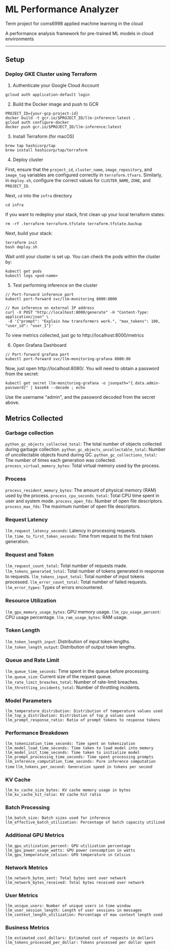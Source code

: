 # ML Performance Analyzer

Term project for coms6998 applied machine learning in the cloud

A performance analysis framework for pre-trained ML models in cloud environments

---

## Setup

### Deploy GKE Cluster using Terraform

1. Authenticate your Google Cloud Account

```
gcloud auth application-default login
```

2. Build the Docker image and push to GCR

```
PROJECT_ID={your-gcp-project-id}
docker build -t gcr.io/$PROJECT_ID/llm-inference:latest .
gcloud auth configure-docker
docker push gcr.io/$PROJECT_ID/llm-inference:latest
```

3. Install Terraform (for macOS)

```
brew tap hashicorp/tap
brew install hashicorp/tap/terraform
```

4. Deploy cluster

First, ensure that the `project_id`, `cluster_name`, `image_repository`, and `image_tag` variables are configured correctly in `terraform.tfvars`. Similarly, in `deploy.sh`, configure the correct values for `CLUSTER_NAME`, `ZONE`, and `PROJECT_ID`.

Next, `cd` into the `infra` directory

```
cd infra
```

If you want to redeploy your stack, first clean up your local terraform states:

```
rm -rf .terraform terraform.tfstate terraform.tfstate.backup
```

Next, build your stack:

```
terraform init
bash deploy.sh
```

Wait until your cluster is set up. You can check the pods within the cluster by:

```
kubectl get pods
kubectl logs <pod-name>
```

5. Test performing inference on the cluster

```
// Port-forward inference port
kubectl port-forward svc/llm-monitoring 8000:8000

// Run inference on external IP address
curl -X POST "http://localhost:8000/generate" -H "Content-Type: application/json" \
 -d '{"prompt": "Explain how transformers work.", "max_tokens": 100, "user_id": "user_1"}'
```

To view metrics collected, just go to http://localhost:8000/metrics

6. Open Grafana Dashboard

```
// Port-forward grafana port
kubectl port-forward svc/llm-monitoring-grafana 8080:80
```

Now, just open http://localhost:8080/. You will need to obtain a password from the secret:

```
kubectl get secret llm-monitoring-grafana -o jsonpath="{.data.admin-password}" | base64 --decode ; echo
```

Use the username "admin", and the password decoded from the secret above.

## Metrics Collected


### Garbage collection

`python_gc_objects_collected_total`: The total number of objects collected during garbage collection.
`python_gc_objects_uncollectable_total`: Number of uncollectable objects found during GC.
`python_gc_collections_total`: The number of times each generation was collected.
`process_virtual_memory_bytes`: Total virtual memory used by the process.

### Process

`process_resident_memory_bytes`: The amount of physical memory (RAM) used by the process.
`process_cpu_seconds_total`: Total CPU time spent in user and system mode.
`process_open_fds`: Number of open file descriptors.
`process_max_fds`: The maximum number of open file descriptors.

### Request Latency

`llm_request_latency_seconds`: Latency in processing requests.
`llm_time_to_first_token_seconds`: Time from request to the first token generation.

### Request and Token

`llm_request_count_total`: Total number of requests made.
`llm_tokens_generated_total`: Total number of tokens generated in response to requests.
`llm_tokens_input_total`: Total number of input tokens processed.
`llm_error_count_total`: Total number of failed requests.
`llm_error_types`: Types of errors encountered.

### Resource Utilization

`llm_gpu_memory_usage_bytes`: GPU memory usage.
`llm_cpu_usage_percent`: CPU usage percentage.
`llm_ram_usage_bytes`: RAM usage.

### Token Length

`llm_token_length_input`: Distribution of input token lengths.
`llm_token_length_output`: Distribution of output token lengths.

### Queue and Rate Limit

`llm_queue_time_seconds`: Time spent in the queue before processing.
`llm_queue_size`: Current size of the request queue.
`llm_rate_limit_breaches_total`: Number of rate-limit breaches.
`llm_throttling_incidents_total`: Number of throttling incidents.

### Model Parameters

`llm_temperature_distribution: Distribution of temperature values used`
`llm_top_p_distribution: Distribution of top_p values used`
`llm_prompt_response_ratio: Ratio of prompt tokens to response tokens`

### Performance Breakdown

`llm_tokenization_time_seconds: Time spent on tokenization`
`llm_model_load_time_seconds: Time taken to load model into memory`
`llm_model_init_time_seconds: Time taken to initialize model`
`llm_prompt_processing_time_seconds: Time spent processing prompts`
`llm_inference_computation_time_seconds: Pure inference computation time`
`llm_tokens_per_second: Generation speed in tokens per second`

### KV Cache

`llm_kv_cache_size_bytes: KV cache memory usage in bytes`
`llm_kv_cache_hit_ratio: KV cache hit ratio`

### Batch Processing

`llm_batch_size: Batch sizes used for inference`
`llm_effective_batch_utilization: Percentage of batch capacity utilized`

### Additional GPU Metrics

`llm_gpu_utilization_percent: GPU utilization percentage`
`llm_gpu_power_usage_watts: GPU power consumption in watts`
`llm_gpu_temperature_celsius: GPU temperature in Celsius`

### Network Metrics

`llm_network_bytes_sent: Total bytes sent over network`
`llm_network_bytes_received: Total bytes received over network`

### User Metrics

`llm_unique_users: Number of unique users in time window`
`llm_user_session_length: Length of user sessions in messages`
`llm_context_length_utilization: Percentage of max context length used`

### Business Metrics

`llm_estimated_cost_dollars: Estimated cost of requests in dollars`
`llm_tokens_processed_per_dollar: Tokens processed per dollar spent`
